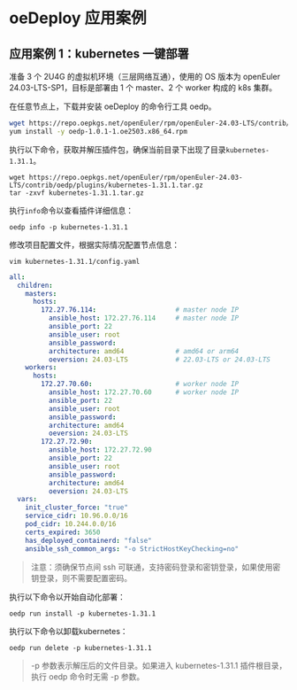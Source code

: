 # oeDeploy 应用案例

## 应用案例 1：kubernetes 一键部署

准备 3 个 2U4G 的虚拟机环境（三层网络互通），使用的 OS 版本为 openEuler 24.03-LTS-SP1，目标是部署由 1 个 master、2 个 worker 构成的 k8s 集群。

在任意节点上，下载并安装 oeDeploy 的命令行工具 oedp。

````bash
wget https://repo.oepkgs.net/openEuler/rpm/openEuler-24.03-LTS/contrib/oedp/x86_64/Packages/oedp-1.0.1-1.oe2503.x86_64.rpm
yum install -y oedp-1.0.1-1.oe2503.x86_64.rpm
````

执行以下命令，获取并解压插件包，确保当前目录下出现了目录`kubernetes-1.31.1`。

```shell
wget https://repo.oepkgs.net/openEuler/rpm/openEuler-24.03-LTS/contrib/oedp/plugins/kubernetes-1.31.1.tar.gz
tar -zxvf kubernetes-1.31.1.tar.gz
```

执行`info`命令以查看插件详细信息：

```shell
oedp info -p kubernetes-1.31.1
```

修改项目配置文件，根据实际情况配置节点信息：

```shell
vim kubernetes-1.31.1/config.yaml
```

````yaml
all:
  children:
    masters:
      hosts:
        172.27.76.114:                    # master node IP
          ansible_host: 172.27.76.114     # master node IP
          ansible_port: 22
          ansible_user: root
          ansible_password:
          architecture: amd64             # amd64 or arm64
          oeversion: 24.03-LTS            # 22.03-LTS or 24.03-LTS
    workers:
      hosts:
        172.27.70.60:                     # worker node IP
          ansible_host: 172.27.70.60      # worker node IP
          ansible_port: 22
          ansible_user: root
          ansible_password:
          architecture: amd64
          oeversion: 24.03-LTS
        172.27.72.90:
          ansible_host: 172.27.72.90
          ansible_port: 22
          ansible_user: root
          ansible_password:
          architecture: amd64
          oeversion: 24.03-LTS
  vars:
    init_cluster_force: "true"
    service_cidr: 10.96.0.0/16
    pod_cidr: 10.244.0.0/16
    certs_expired: 3650
    has_deployed_containerd: "false"
    ansible_ssh_common_args: "-o StrictHostKeyChecking=no"
````

> 注意：须确保节点间 ssh 可联通，支持密码登录和密钥登录，如果使用密钥登录，则不需要配置密码。

执行以下命令以开始自动化部署：

```shell
oedp run install -p kubernetes-1.31.1
```

执行以下命令以卸载kubernetes：

```shell
oedp run delete -p kubernetes-1.31.1
```

> -p 参数表示解压后的文件目录。如果进入 kubernetes-1.31.1 插件根目录，执行 oedp 命令时无需 -p 参数。
